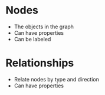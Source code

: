 <!SLIDE bullets>

# Nodes
  * The objects in the graph
  * Can have properties
  * Can be labeled

# Relationships
  * Relate nodes by type and direction
  * Can have properties

